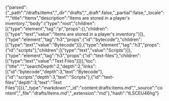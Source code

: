 {"parsed":{"_path":"/drafts/items","_dir":"drafts","_draft":false,"_partial":false,"_locale":"","title":"Items","description":"Items are stored in a player's inventory.","body":{"type":"root","children":[{"type":"element","tag":"p","props":{},"children":[{"type":"text","value":"Items are stored in a player's inventory."}]},{"type":"element","tag":"h3","props":{"id":"bytecode"},"children":[{"type":"text","value":"Bytecode"}]},{"type":"element","tag":"h3","props":{"id":"scripts"},"children":[{"type":"text","value":"Scripts"}]},{"type":"element","tag":"h3","props":{"id":"text-files"},"children":[{"type":"text","value":"Text Files"}]}],"toc":{"title":"","searchDepth":2,"depth":2,"links":[{"id":"bytecode","depth":3,"text":"Bytecode"},{"id":"scripts","depth":3,"text":"Scripts"},{"id":"text-files","depth":3,"text":"Text Files"}]}},"_type":"markdown","_id":"content:drafts:items.md","_source":"content","_file":"drafts/items.md","_extension":"md"},"hash":"tLSCEU46hg"}